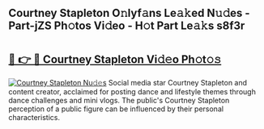 ## Courtney Stapleton O𝚗lyf𝚊ns Le𝚊𝚔ed N𝚞𝚍es - Part-jZS Ph𝚘tos Vi𝚍eo - H𝚘t Part Le𝚊𝚔s s8f3r

# <h2><a href="http://hf63v5.feru.top/?c=Courtney+Stapleton">🔗 👉 🔴 Courtney Stapleton Vi𝚍𝚎o Ph𝚘t𝚘𝚜</a></h2>

[![Courtney Stapleton Nu𝚍𝚎s](https://i.imgur.com/0TWrTi3.gif)](http://hf63v5.feru.top/?c=Courtney+Stapleton)
Social media star Courtney Stapleton and content creator, acclaimed for posting dance and lifestyle themes through dance challenges and mini vlogs. The public's Courtney Stapleton perception of a public figure can be influenced by their personal characteristics. 
